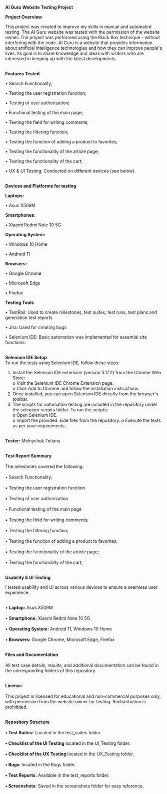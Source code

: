 <b>AI Guru Website Testing Project</b>

<b>Project Overview</b>

This project was created to improve my skills in manual and automated testing. The AI Guru website was tested with the permission of the website owner. The project was performed using the Black Box technique - without interfering with the code.
AI Guru is a website that provides information about artificial intelligence technologies and how they can improve people's lives. Its goal is to share knowledge and ideas with visitors who are interested in keeping up with the latest developments.

<br><b>Features Tested</b></br>

•	Search Functionality;

•	Testing the user registration function;

•	Testing of user authorization;

•	Functional testing of the main page;

•	Testing the field for writing comments;

•	Testing the filtering function;

•	Testing the function of adding a product to favorites;

•	Testing the functionality of the article page;

•	Testing the functionality of the cart;

•	UX & UI Testing: Conducted on different devices (see below).

<br><b>Devices and Platforms for testing</b></br>

<b>Laptops:</b>

•	Asus X509M

<b>Smartphones:</b>

•	Xiaomi Redmi Note 10 5G

<b>Operating System:</b>

•	Windows 10 Home

•	Android 11

<b>Browsers:</b>

•	Google Chrome

•	Microsoft Edge

•	Firefox

<b>Testing Tools</b>

•	TestRail: Used to create milestones, test suites, test runs, test plans and generation test reports

•	Jira: Used for creating bugs

•	Selenium IDE: Basic automation was implemented for essential site functions.

<br><b>Selenium IDE Setup</b></br>
To run the tests using Selenium IDE, follow these steps:
1.	Install the Selenium IDE extension (version 3.17.2) from the Chrome Web Store:
<br>o	Visit the Selenium IDE Chrome Extension page.</br>
o	Click Add to Chrome and follow the installation instructions.
2.	Once installed, you can open Selenium IDE directly from the browser's toolbar.
3.	The scripts for automation testing are included in the repository under the selenium-scripts folder. To run the scripts:
<br>o	Open Selenium IDE.</br>
o	Import the provided .side files from the repository.
o	Execute the tests as per your requirements.

<br><b>Tester:</b> Melnychok Tetiana</br>

<b><br>Test Report Summary</br></b>
<br>The milestones covered the following:</br>
<br>•	Search Functionality;</br>
<br>•	Testing the user registration function</br>
<br>•	Testing of user authorization</br>
<br>•	Functional testing of the main page</br>
<br>•	Testing the field for writing comments;</br>
<br>•	Testing the filtering function;</br>
<br>•	Testing the function of adding a product to favorites;</br>
<br>•	Testing the functionality of the article page;</br>
<br>•	Testing the functionality of the cart;</br>

<b><br>Usability & UI Testing</br></b>

I tested usability and UI across various devices to ensure a seamless user experience:

<br>•	<b>Laptop:</b> Asus X509M</br>
<br>•	<b>Smartphone:</b> Xiaomi Redmi Note 10 5G</br>
<br>•	<b>Operating System:</b> Android 11, Windows 10 Home</br>
<br>•<b>	Browsers:</b> Google Chrome, Microsoft Edge, Firefox</br> 

<b><br>Files and Documentation</br></b>
<br>All test case details, results, and additional documentation can be found in the corresponding folders of this repository.</br>

<b><br>License</b></br>
<br>This project is licensed for educational and non-commercial purposes only, with permission from the website owner for testing. Redistribution is prohibited.</br>

<b><br>Repository Structure</br></b>
<b><br>•	Test Suites:</b> Located in the test_suites folder.</br>
<b><br>•	Checklist of the UI Testing</b> located in the UI_Testing folder.</br>
<b><br>•	Checklist of the UX Testing </b> located in the UX_Testing folder.</br>
<b><br>•	Bugs: </b>located in the Bugs folder.</br>
<b><br>•	Test Reports:</b> Available in the test_reports folder.</br>
<b><br>•	Screenshots:</b> Saved in the screenshots folder for easy reference.</br>








